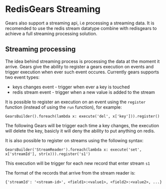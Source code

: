 # RedisGears Streaming
Gears also support a streaming api, i.e processing a streaming data. It is recomended to use the redis stream datatype combine with redisgears to achieve a full streaming processing solution.

## Streaming processing

The idea behind streaming process is processing the data at the moment it arrive. Gears give the ability to register a gears execution on events and trigger execution when ever such event occures. Currently gears supports two event types:

* keys changes event - trigger when ever a key is touched
* redis stream event - trigger when a new value is added to the stream

It is possible to register an execution on an event using the `register` function (instead of using the `run` function), for example:
```
GearsBuilder().foreach(lambda x: execute('del', x['key'])).register()
```

The following Gears will be trigger each time a key changes, the execution will delete the key, basicly it will deny the ability to put anything on redis.


It is also possible to register on streams using the following syntax:
```
GearsBuilder('StreamReader').foreach(lambda x: execute('set', x['streamId'], str(x))).register('s1')
```
This execution will be trigger for each new record that enter stream `s1`

The format of the records that arrive from the stream reader is:
```
{'streamId': '<stream-id>', <field1>:<value1>, <field2>:<value2>, ...}
```
